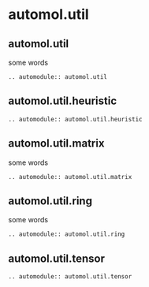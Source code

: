 # automol.util 
## automol.util
some words
```{eval-rst}
.. automodule:: automol.util
```
## automol.util.heuristic
```{eval-rst}
.. automodule:: automol.util.heuristic
```
## automol.util.matrix
some words
```{eval-rst}
.. automodule:: automol.util.matrix
```
## automol.util.ring
some words
```{eval-rst}
.. automodule:: automol.util.ring
```
## automol.util.tensor
```{eval-rst}
.. automodule:: automol.util.tensor
```